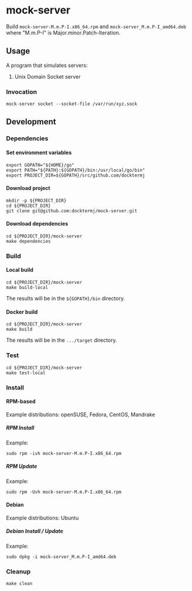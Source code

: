 # mock-server

Build `mock-server-M.m.P-I.x86_64.rpm`
and   `mock-server_M.m.P-I_amd64.deb`
where "M.m.P-I" is Major.minor.Patch-Iteration.

## Usage

A program that simulates servers:

1. Unix Domain Socket server

### Invocation

```console
mock-server socket --socket-file /var/run/xyz.sock
```

## Development

### Dependencies

#### Set environment variables

```console
export GOPATH="${HOME}/go"
export PATH="${PATH}:${GOPATH}/bin:/usr/local/go/bin"
export PROJECT_DIR=${GOPATH}/src/github.com/docktermj
```

#### Download project

```console
mkdir -p ${PROJECT_DIR}
cd ${PROJECT_DIR}
git clone git@github.com:docktermj/mock-server.git
```

#### Download dependencies

```console
cd ${PROJECT_DIR}/mock-server
make dependencies
```

### Build

#### Local build

```console
cd ${PROJECT_DIR}/mock-server
make build-local
```

The results will be in the `${GOPATH}/bin` directory.

#### Docker build

```console
cd ${PROJECT_DIR}/mock-server
make build
```

The results will be in the `.../target` directory.

### Test

```console
cd ${PROJECT_DIR}/mock-server
make test-local
```

### Install

#### RPM-based

Example distributions: openSUSE, Fedora, CentOS, Mandrake

##### RPM Install

Example:

```console
sudo rpm -ivh mock-server-M.m.P-I.x86_64.rpm
```

##### RPM Update

Example: 

```console
sudo rpm -Uvh mock-server-M.m.P-I.x86_64.rpm
```

#### Debian

Example distributions: Ubuntu

##### Debian Install / Update

Example:

```console
sudo dpkg -i mock-server_M.m.P-I_amd64.deb
```

### Cleanup

```console
make clean
```
